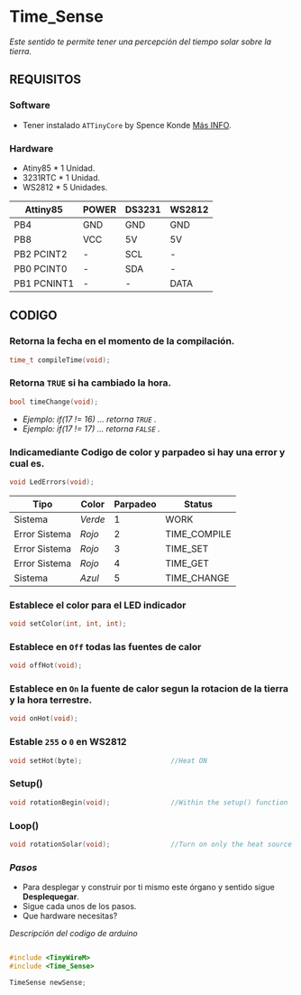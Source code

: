 # Time_Sense

_Este sentido te permite tener una percepción del tiempo solar sobre la tierra._

## REQUISITOS

### Software
* Tener instalado `ATTinyCore` by Spence Konde [Más INFO](https://github.com/SpenceKonde/ATTinyCore).

### Hardware
* Atiny85	* 1	Unidad.
* 3231RTC	* 1 Unidad.
* WS2812	* 5 Unidades.

|	Attiny85	|		POWER		|		DS3231		|		WS2812		|			
|		----	|		----		|		----		|		----		|
|	PB4			|		GND			|		GND			|		GND			|
|	PB8			|		VCC			|		5V			|		5V			|
|	PB2	PCINT2	|		-			|		SCL			|		-			|
|	PB0 PCINT0	|		-			|		SDA			|		-			|
|	PB1 PCNINT1	|		-			|		-			|		DATA		|

## CODIGO

### Retorna la fecha en el momento de la compilación.
``` c++
time_t compileTime(void);
```


### Retorna ```TRUE``` si ha cambiado la hora.
``` c++
bool timeChange(void);					
```
* _Ejemplo: if(17 != 16) ... retorna `TRUE` ._
* _Ejemplo: if(17 != 17) ... retorna `FALSE` ._


### Indicamediante Codigo de color y parpadeo si hay una error y cual es.
``` c++
void LedErrors(void);
```
|	 Tipo				|	 Color		|		 Parpadeo	|		Status		|
|	  ----				|	----		|		----		|		----		|
|	  Sistema			|	_Verde_		|			1		|		WORK		|
|	 Error Sistema		|	_Rojo_		|			2		|	TIME_COMPILE	|
|	 Error Sistema		|	_Rojo_		|			3		|	TIME_SET		|
|	 Error Sistema		|	_Rojo_		|			4		|	TIME_GET		|
|	  Sistema			|	_Azul_		|			5		|	TIME_CHANGE		|


###	Establece el color para el LED indicador
``` c++
void setColor(int, int, int);
```

### Establece en `Off` todas las fuentes de calor
``` c++
void offHot(void);
```

### Establece en `On` la fuente de calor segun la rotacion de la tierra y la hora terrestre.
``` c++
void onHot(void);
```

### Estable `255` o `0` en WS2812
``` c++
void setHot(byte);						//Heat ON
```

### Setup()
``` c++
void rotationBegin(void);				//Within the setup() function 
```

### Loop()
``` c++
void rotationSolar(void);				//Turn on only the heat source associated with the rotation of the sun.
 ```


### *Pasos*
* Para desplegar y construir por ti mismo este órgano y sentido sigue **Desplequegar**.
* Sigue cada unos de los pasos.
* Que hardware necesitas?

_Descripción del codigo de arduino_

``` c++

#include <TinyWireM>
#include <Time_Sense>

TimeSense newSense;

```

